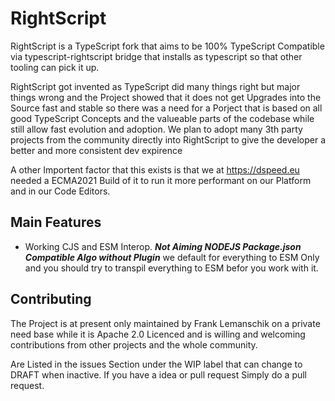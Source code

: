 # RightScript
RightScript is a TypeScript fork that aims to be 100% TypeScript Compatible via typescript-rightscript bridge that installs as typescript so that other tooling can pick it up.


RightScript got invented as TypeScript did many things right but major things wrong and the Project showed that it does not get Upgrades into the Source fast and stable so there was a need for a Porject that is based on all good TypeScript Concepts and the valueable parts of the codebase while still allow fast evolution and adoption. We plan to adopt many 3th party projects from the community directly into RightScript to give the developer a better and more consistent dev expirence

A other Importent factor that this exists is that we at https://dspeed.eu needed a ECMA2021 Build of it to run it more performant on our Platform and in our Code Editors.

## Main Features
- Working CJS and ESM Interop. ***Not Aiming NODEJS Package.json Compatible Algo without Plugin*** we default for everything to ESM Only and you should try to transpil everything to ESM befor you work with it.


## Contributing

The Project is at present only maintained by Frank Lemanschik on a private need base while it is Apache 2.0 Licenced and is willing and welcoming contributions from other projects and the whole community.

Are Listed in the issues Section under the WIP label that can change to DRAFT when inactive. If you have a idea or pull request Simply do a pull request.
